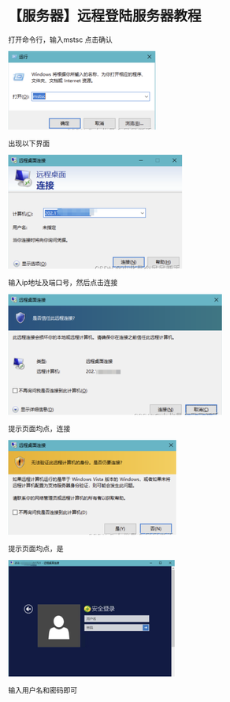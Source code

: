 # 【服务器】远程登陆服务器教程


打开命令行，输入mstsc 点击确认

<img src="./images/image-20240810201947787.png" alt="image-20240810201947787" style="zoom: 50%;" />

出现以下界面

<img src="./images/image-20240810202006866.png" alt="image-20240810202006866" style="zoom:50%;" />

输入ip地址及端口号，然后点击连接

<img src="./images/image-20240810202023321.png" alt="image-20240810202023321" style="zoom:50%;" />

提示页面均点，连接

<img src="./images/image-20240810202039982.png" alt="image-20240810202039982" style="zoom:50%;" />

提示页面均点，是

<img src="./images/image-20240810202057308.png" alt="image-20240810202057308" style="zoom:33%;" />

输入用户名和密码即可

